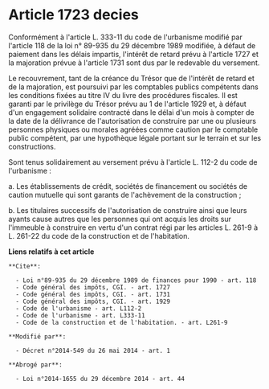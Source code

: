 # Article 1723 decies

Conformément à l'article L. 333-11 du code de l'urbanisme modifié par l'article 118 de la loi n° 89-935 du 29 décembre 1989
modifiée, à défaut de paiement dans les délais impartis, l'intérêt de retard prévu à l'article 1727 et la majoration prévue à
l'article 1731 sont dus par le redevable du versement. 

Le recouvrement, tant de la créance du Trésor que de l'intérêt de retard et de la majoration, est poursuivi par les
comptables publics compétents dans les conditions fixées au titre IV du livre des procédures fiscales. Il est garanti par le
privilège du Trésor prévu au 1 de l'article 1929 et, à défaut d'un engagement solidaire contracté dans le délai d'un mois à
compter de la date de la délivrance de l'autorisation de construire par une ou plusieurs personnes physiques ou morales
agréées comme caution par le comptable public compétent, par une hypothèque légale portant sur le terrain et sur les
constructions. 

Sont tenus solidairement au versement prévu à l'article L. 112-2 du code de l'urbanisme : 

a. Les établissements de crédit, sociétés de financement ou sociétés de caution mutuelle qui sont garants de l'achèvement de
la construction ; 

b. Les titulaires successifs de l'autorisation de construire ainsi que leurs ayants cause autres que les personnes qui ont
acquis les droits sur l'immeuble à construire en vertu d'un contrat régi par les articles L. 261-9 à L. 261-22 du code de la
construction et de l'habitation.

**Liens relatifs à cet article**

	**Cite**:

	  - Loi n°89-935 du 29 décembre 1989 de finances pour 1990 - art. 118
	  - Code général des impôts, CGI. - art. 1727
	  - Code général des impôts, CGI. - art. 1731
	  - Code général des impôts, CGI. - art. 1929
	  - Code de l'urbanisme - art. L112-2
	  - Code de l'urbanisme - art. L333-11
	  - Code de la construction et de l'habitation. - art. L261-9

	**Modifié par**:

	  - Décret n°2014-549 du 26 mai 2014 - art. 1

	**Abrogé par**:

	  - Loi n°2014-1655 du 29 décembre 2014 - art. 44
